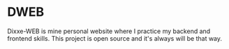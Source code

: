 # DWEB
Dixxe-WEB is mine personal website where I practice my backend and frontend skills.
This project is open source and it's always will be that way.
